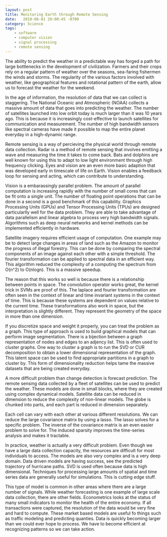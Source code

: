 ```yaml
---
layout: post
title: Monitoring Earth through Remote Sensing
date:   2018-06-01 20:00:45 -0700
category: Science
tags:
    - software
    - computer vision
    - signal processing
    - remote sensing
---
```


The ability to predict the weather in a predictable way has forged a path for large bottlenecks in the development of civilization.
Farmers and their crops rely on a regular pattern of weather over the seasons, sea-faring fishermen the winds and storms.
The regularity of the various factors involved with weather, like geographical features and rotational pattern of the earth, allow us to forecast the weather for the weekend.


In the age of information, the resolution of data that we can collect is staggering.
The National Oceanic and Atmospheric (NOAA) collects a massive amount of data that goes into predicting the weather.
The number of satellites launched into low orbit today is much larger than it was 10 years ago.
This is because it is increasingly cost-effective to launch satellites for communication and measurement.
The number of high bandwidth sensors like spectral cameras have made it possible to map the entire planet everyday in a high-dynamic range.


Remote sensing is a way of percieving the physical world through remote data collection.
Radar is a method of remote sensing that involves emitting a wave and measuring the time it takes to come back.
Bats and dolphins are well known for using this to adapt to low light environment through high frequency clicking.
Eyes and vision are an even more basic adaption that was developed early in timescale of life on Earth.
Vision enables a feedback loop for sensing and acting, which can contribute to understanding.


Vision is a embarassingly parallel problem.
The amount of parallel computation is increasing rapidly with the number of small cores that can be fit onto a single unit.
The number of floating point operations that can be done in a second is a good benchmark of this capability.
Graphics Processing Units (GPUs) and Tensor Processing Units (TPUs) are designed particularlly well for the data problem.
They are able to take advantage of data parallelism and linear algebra to process very high bandwidth signals.
Algorithms such as deep neural networks and kernel methods can be implemented efficiently in hardware.


Satellite imagery requires efficient usage of computation.
One example may be to detect large changes in areas of land such as the Amazon to monitor the progress of illegal forestry.
This can be done by comparing the spectral components of an image against each other with a simple threshold.
The fourier transformation can be applied to spectral data in an efficient way.
This algorithm reduced the complexity of a computing the spectrum from O(n^2) to O(nlogn).
This is a massive speedup.


The reason that this works so well is because there is a relationship between points in space.
The convolution operator works great, the kernel trick in SVMs are proof of this.
The laplace and fourier transformation are often seen in the context of linear and time invariant systems in the context of time.
This is because these systems are dependent on values relative to the current time.
These transformations also work in space, but the interpretation is slightly different.
They represent the geometry of the space in more than one dimension.


If you discretize space and weight it properly, you can treat the problem as a graph.
This type of approach is used to build graphical models that can perform image segmentation.
There is a bijection between a graph representation of nodes and edges to an adjency list.
This is often used to cluster graphs.
One way to cluster a graph is to run the SVD or CUR decomposition to obtain a lower dimensional representation of the graph.
This latent space can be used to find appropriate partitions in a graph to cluster by.
This form of dimensionality reduction helps tame the massive datasets that are being created everyday.


A more difficult problem than change detection is forecast prediction.
The remote sensing data collected by a fleet of satellites can be used to predict the weather.
These models are done in small blocks, where they are created using complex dynamical models.
Satellite data can be reduced in dimension to reduce the complexity of non-linear models.
The globe is chunked into parts, and each part is reduced in dimension separately.


Each cell can vary with each other at various different resolutions.
We can reduce the large covariance matrix by using a lasso.
The lasso solves for a specific problem.
The inverse of the covariance matrix is an even easier problem to solve for.
The induced sparsity improves the time-series analysis and makes it tractable.


In practice, weather is actually a very difficult problem.
Even though we have a large data collection capacity, the resources are difficult for most individuals to access.
The models are also very complex and is a very deep domain.
Data driven models are having success, see the predicted trajectory of hurricane paths.
SVD is used often because data is high dimensional.
Techniques for processing large amounts of spatial and time series data are generally useful for simulations.
This is cutting edge stuff.


This type of model is common in other areas where there are a large number of signals.
While weather forecasting is one example of large scale data collection, there are other fields.
Econometrics looks at the status of many small indicators to monitor the health of the entire economy.
If all transactions were captured, the resolution of the data would be very fine and hard to compute.
These market based models are useful fo things such as traffic modeling and predicting quanties.
Data is quickly becoming larger than we could ever hope to process.
We have to become efficient at recognizing patterns so we can take action.
